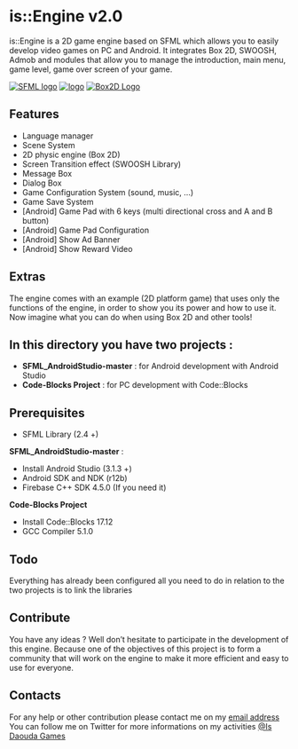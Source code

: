 # is::Engine v2.0

is::Engine is a 2D game engine based on SFML which allows you to easily develop video games on PC and Android. It integrates Box 2D, SWOOSH, Admob and modules that allow you to manage the introduction, main menu, game level, game over screen of your game.

[![SFML logo](https://www.sfml-dev.org/images/logo.png)](https://www.sfml-dev.org) [![logo](https://i.imgur.com/tri24Y5.png)](https://github.com/TheMaverickProgrammer/Swoosh) [![Box2D Logo](https://box2d.org/images/logo.svg)](https://github.com/erincatto/box2d)

## Features
- Language manager
- Scene System
- 2D physic engine (Box 2D)
- Screen Transition effect (SWOOSH Library)
- Message Box
- Dialog Box
- Game Configuration System (sound, music, ...)
- Game Save System
- [Android] Game Pad with 6 keys (multi directional cross and A and B button)
- [Android] Game Pad Configuration
- [Android] Show Ad Banner
- [Android] Show Reward Video

## Extras
The engine comes with an example (2D platform game) that uses only the functions of the engine, in order to show you its power and how to use it. Now imagine what you can do when using Box 2D and other tools!

## In this directory you have two projects :
- **SFML_AndroidStudio-master** : for Android development with Android Studio
- **Code-Blocks Project**       : for PC development with Code::Blocks

## Prerequisites
- SFML Library (2.4 +)

**SFML_AndroidStudio-master** :
- Install Android Studio (3.1.3 +)
- Android SDK and NDK (r12b)
- Firebase C++ SDK 4.5.0 (If you need it)

**Code-Blocks Project**
- Install Code::Blocks 17.12
- GCC Compiler 5.1.0

## Todo
Everything has already been configured all you need to do in relation to the two projects is to link the libraries

## Contribute
You have any ideas ? Well don’t hesitate to participate in the development of this engine. Because one of the objectives of this project is to form a community that will work on the engine to make it more efficient and easy to use for everyone.

## Contacts
For any help or other contribution please contact me on my [email address](isdaouda.n@gmail.com)
You can follow me on Twitter for more informations on my activities [@Is Daouda Games](https://twitter.com/IsDaouda_Games)